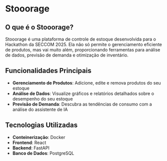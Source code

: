 # Stooorage

## O que é o Stooorage?

Stooorage é uma plataforma de controle de estoque desenvolvida para o Hackathon da SECCOM 2025. Ela não só permite o gerenciamento eficiente de produtos, mas vai muito além, proporcionando ferramentas para análise de dados, previsão de demanda e otimização de inventário.

## Funcionalidades Principais

- **Gerenciamento de Produtos**: Adicione, edite e remova produtos do seu estoque
- **Análise de Dados**: Visualize gráficos e relatórios detalhados sobre o desempenho do seu estoque
- **Previsão de Demanda**: Descubra as tendências de consumo com a análise do assistente de IA

## Tecnologias Utilizadas

- **Conteinerização**: Docker
- **Frontend**: React
- **Backend**: FastAPI
- **Banco de Dados**: PostgreSQL
